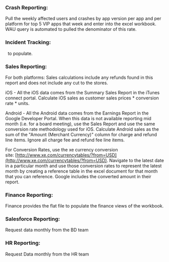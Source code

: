 ### Crash Reporting: 

Pull the weekly affected users and crashes by app version per app and per platform for top 5 VIP apps that week and enter into the excel workbook. WAU query is automated to pulled the denominator of this rate. 

### Incident Tracking:

  to populate. 

### Sales Reporting: 

For both platforms: Sales calculations include any refunds found in this report and does not include any cut to the stores. 

iOS - All the iOS data comes from the Summary Sales Report in the iTunes connect portal. Calculate iOS sales as customer sales prices * conversion rate * units. 

Android - All the Android data comes from the Earnings Report in the Google Developer Portal. When this data is not available reporting mid month (i.e. for a board meeting), use the Sales Report and use the same conversion rate methodology used for iOS. Calculate Android sales as the sum of the "Amount (Merchant Currency)" column for charge and refund line items. Ignore all charge fee and refund fee line items.

For Conversion Rates, use the xe currency conversion site: [http://www.xe.com/currencytables/?from=USD](http://www.xe.com/currencytables/?from=USD). Navigate to the latest date in a particular month and use those conversion rates to represent the latest month by creating a reference table in the excel document for that month that you can reference. Google includes the converted amount in their report. 

### Finance Reporting: 

Finance provides the flat file to populate the finance views of the workbook.

### Salesforce Reporting:

Request data monthly from the BD team

### HR Reporting: 

Request Data monthly from the HR team

